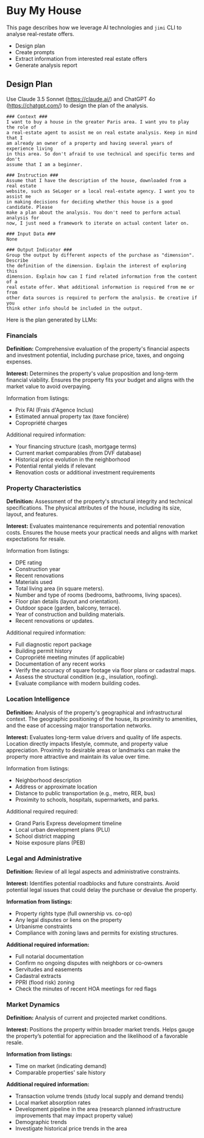 # Buy My House

This page describes how we leverage AI technologies and `jimi` CLI to analyse real-restate offers.

* Design plan
* Create prompts
* Extract information from interested real estate offers
* Generate analysis report

## Design Plan

Use Claude 3.5 Sonnet (<https://claude.ai/>) and ChatGPT 4o (<https://chatgpt.com/>) to design the plan of the analysis.

```
### Context ###
I want to buy a house in the greater Paris area. I want you to play the role of
a real-estate agent to assist me on real estate analysis. Keep in mind that I
am already an owner of a property and having several years of experience living
in this area. So don't afraid to use technical and specific terms and don't
assume that I am a beginner.

### Instruction ###
Assume that I have the description of the house, downloaded from a real estate
website, such as SeLoger or a local real-estate agency. I want you to assist me
in making decisions for deciding whether this house is a good candidate. Please
make a plan about the analysis. You don't need to perform actual analysis for
now, I just need a framework to iterate on actual content later on.

### Input Data ###
None

### Output Indicator ###
Group the output by different aspects of the purchase as "dimension". Describe
the definition of the dimension. Explain the interest of exploring this
dimension. Explain how can I find related information from the content of a
real estate offer. What additional information is required from me or from
other data sources is required to perform the analysis. Be creative if you
think other info should be included in the output.
```

Here is the plan generated by LLMs:

### Financials

**Definition:** Comprehensive evaluation of the property's financial aspects and investment potential, including purchase price, taxes, and ongoing expenses.

**Interest:** Determines the property's value proposition and long-term financial viability. Ensures the property fits your budget and aligns with the market value to avoid overpaying.

Information from listings:

* Prix FAI (Frais d'Agence Inclus)
* Estimated annual property tax (taxe foncière)
* Copropriété charges

Additional required information:

* Your financing structure (cash, mortgage terms)
* Current market comparables (from DVF database)
* Historical price evolution in the neighborhood
* Potential rental yields if relevant
* Renovation costs or additional investment requirements

### Property Characteristics

**Definition:** Assessment of the property's structural integrity and technical specifications. The physical attributes of the house, including its size, layout, and features.

**Interest:** Evaluates maintenance requirements and potential renovation costs. Ensures the house meets your practical needs and aligns with market expectations for resale.

Information from listings:

* DPE rating
* Construction year
* Recent renovations
* Materials used
* Total living area (in square meters).
* Number and type of rooms (bedrooms, bathrooms, living spaces).
* Floor plan details (layout and orientation).
* Outdoor space (garden, balcony, terrace).
* Year of construction and building materials.
* Recent renovations or updates.

Additional required information:

* Full diagnostic report package
* Building permit history
* Copropriété meeting minutes (if applicable)
* Documentation of any recent works
* Verify the accuracy of square footage via floor plans or cadastral maps.
* Assess the structural condition (e.g., insulation, roofing).
* Evaluate compliance with modern building codes.

### Location Intelligence

**Definition:** Analysis of the property's geographical and infrastructural context. The geographic positioning of the house, its proximity to amenities, and the ease of accessing major transportation networks.

**Interest:** Evaluates long-term value drivers and quality of life aspects. Location directly impacts lifestyle, commute, and property value appreciation. Proximity to desirable areas or landmarks can make the property more attractive and maintain its value over time.

Information from listings:

* Neighborhood description
* Address or approximate location
* Distance to public transportation (e.g., metro, RER, bus)
* Proximity to schools, hospitals, supermarkets, and parks.

Additional required required:

* Grand Paris Express development timeline
* Local urban development plans (PLU)
* School district mapping
* Noise exposure plans (PEB)

### Legal and Administrative

**Definition:** Review of all legal aspects and administrative constraints.

**Interest:** Identifies potential roadblocks and future constraints. Avoid potential legal issues that could delay the purchase or devalue the property.

**Information from listings:**

* Property rights type (full ownership vs. co-op)
* Any legal disputes or liens on the property
* Urbanisme constraints
* Compliance with zoning laws and permits for existing structures.

**Additional required information:**

* Full notarial documentation
* Confirm no ongoing disputes with neighbors or co-owners
* Servitudes and easements
* Cadastral extracts
* PPRI (flood risk) zoning
* Check the minutes of recent HOA meetings for red flags

### Market Dynamics

**Definition:** Analysis of current and projected market conditions.

**Interest:** Positions the property within broader market trends. Helps gauge the property’s potential for appreciation and the likelihood of a favorable resale.

**Information from listings:**

* Time on market (indicating demand)
* Comparable properties' sale history

**Additional required information:**

* Transaction volume trends (study local supply and demand trends)
* Local market absorption rates
* Development pipeline in the area (research planned infrastructure improvements that may impact property value)
* Demographic trends
* Investigate historical price trends in the area
